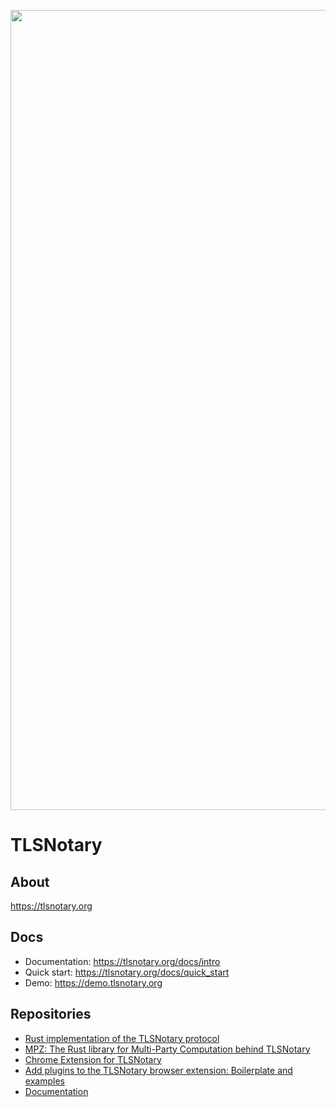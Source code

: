 <p align="center">
    <img src="https://github.com/user-attachments/assets/64028fbf-ab6b-4266-90eb-5add1295204e" width=1280 />
</p>

# TLSNotary

## About

https://tlsnotary.org

## Docs

* Documentation: https://tlsnotary.org/docs/intro
* Quick start: https://tlsnotary.org/docs/quick_start
* Demo: https://demo.tlsnotary.org

## Repositories

* [Rust implementation of the TLSNotary protocol](https://github.com/tlsnotary/tlsn)
* [MPZ: The Rust library for Multi-Party Computation behind TLSNotary](https://github.com/privacy-scaling-explorations/mpz)
* [Chrome Extension for TLSNotary](https://github.com/tlsnotary/tlsn-extension)
* [Add plugins to the TLSNotary browser extension: Boilerplate and examples](https://github.com/tlsnotary/tlsn-plugin-boilerplate)
* [Documentation](https://github.com/tlsnotary/docs-mdbook)

